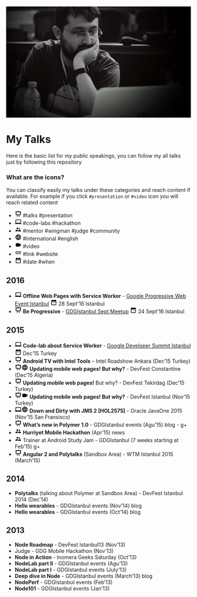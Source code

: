 ![](me.jpg?raw=true)

# My Talks

Here is the basic list for my public speakings, you can follow my all talks just by following this repository

### What are the icons?

You can classify easily my talks under these categories and reach content if available. 
For example if you click `#presentation` or `#video` icon you will reach related content

* ![](icons/talk.png?raw=true) #talks #presentation
* ![](icons/lab.png?raw=true) #code-labs #hackathon
* ![](icons/supervisor.png?raw=true) #mentor #wingman #judge #community
* ![](icons/international.png?raw=true) #international #english
* ![](icons/video.png?raw=true) #video
* ![](icons/link.png?raw=true) #link #website
* ![](icons/date.png?raw=true) #date #when

## 2016
* [![](icons/lab.png?raw=true)](http://bit.ly/offline-worker) 
**Offline Web Pages with Service Worker** - [Google Progressive Web Event Istanbul](https://events.withgoogle.com/google-progressive-web-apps-summit-istanbul/)
![](icons/date.png?raw=true) 28 Sept'16 Istanbul
* [![](icons/talk.png?raw=true)](http://bit.ly/be-progressive)
**Be Progressive** - [GDGIstanbul Sept Meetup](http://www.meetup.com/GDGIstanbul/events/233372419/) ![](icons/date.png?raw=true) 24 Sept'16 Istanbul

## 2015
* [![](icons/lab.png?raw=true)](http://bit.ly/offline-worker) 
**Code-lab about Service Worker** - [Google Developer Summit Istanbul](https://events.withgoogle.com/developer-summit-istanbul/) 
![](icons/date.png?raw=true) Dec’15 Turkey
* ![](icons/talk.png?raw=true) **Android TV with Intel Tools** – Intel Roadshow Ankara (Dec’15 Turkey)
* ![](icons/talk.png?raw=true)![](icons/international.png?raw=true) **Updating mobile web pages! But why?** - DevFest Constantine (Dec’15 Algeria)
* ![](icons/talk.png?raw=true) **Updating mobile web pages!** But why? - DevFest Tekirdag (Dec’15 Turkey)
* ![](icons/talk.png?raw=true)![](icons/video.png?raw=true) **Updating mobile web pages! But why?** - DevFest Istanbul (Nov’15 Turkey)
* ![](icons/lab.png?raw=true)![](icons/international.png?raw=true) **Down and Dirty with JMS 2 [HOL2575]** - Oracle JavaOne 2015 (Nov’15 San Fransisco) 
* ![](icons/talk.png?raw=true) **What’s new in Polymer 1.0** -  GDGIstanbul events (Agu’15) blog - g+
* ![](icons/supervisor.png?raw=true)  **Hurriyet Mobile Hackathon** (Apr’15) news
* ![](icons/supervisor.png?raw=true) Trainer at Android Study Jam - GDGIstanbul (7 weeks starting at Feb’15) g+
* ![](icons/talk.png?raw=true) **Angular 2 and Polytalks** (Sandbox Area) - WTM Istanbul 2015 (March’15)

## 2014
* **Polytalks** (talking about Polymer at Sandbox Area) - DevFest Istanbul 2014 (Dec’14)
* **Hello wearables** - GDGIstanbul events (Nov’14) blog
* **Hello wearables** - GDGIstanbul events (Oct’14) blog

## 2013
* **Node Roadmap** - DevFest Istanbul13 (Nov’13)
* Judge - GDG Mobile Hackathon (Nov’13)
* **Node in Action** - Inomera Geeks Saturday (Oct’13)
* **NodeLab part II** - GDGIstanbul events (Agu’13)
* **NodeLab part I** - GDGIstanbul events (July’13)
* **Deep dive in Node** - GDGIstanbul events (March’13) blog
* **NodePerf** - GDGIstanbul events (Feb’13) 
* **Node101** - GDGIstanbul events (Jan’13)